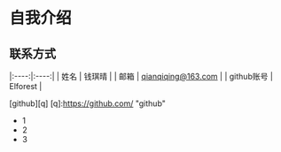 自我介绍
=======

联系方式
-------

|:----:|:----:|
| 姓名 | 钱琪晴 |
| 邮箱 | qianqiqing@163.com |
| github账号 | Elforest |


[github][q]
[q]:https://github.com/ "github"


* 1
* 2
* 3
